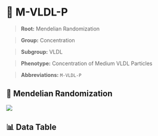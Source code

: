# 🧪 M-VLDL-P

> **Root:** Mendelian Randomization

> **Group:** Concentration  

> **Subgroup:** VLDL

> **Phenotype:** Concentration of Medium VLDL Particles  

> **Abbreviations:** `M-VLDL-P`

## 🧬 Mendelian Randomization  

<img src="/MR/Figures/Inverse/MhengxianVLDLhengxianP.png"/>


## 📊 Data Table


<CsvTableMRI src="/MR/Data/Inverse/MhengxianVLDLhengxianP.csv"/>

